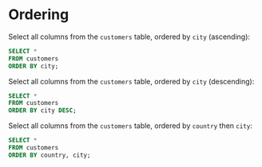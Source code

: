 # Ordering

Select all columns from the `customers` table, ordered by `city` (ascending):

```sql
SELECT *
FROM customers
ORDER BY city;
```

Select all columns from the `customers` table, ordered by `city` (descending):

```sql
SELECT *
FROM customers
ORDER BY city DESC;
```

Select all columns from the `customers` table, ordered by `country` then `city`:

```sql
SELECT *
FROM customers
ORDER BY country, city;
```
